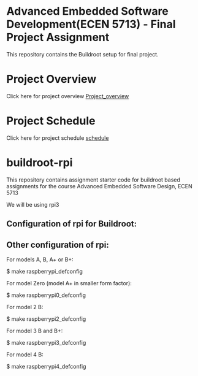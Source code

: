 # Advanced Embedded Software Development(ECEN 5713) - Final Project Assignment
This repository contains the Buildroot setup for final project.
# Project Overview
Click here for project overview [Project_overview](https://github.com/cu-ecen-aeld/final-project-ayswariya088/wiki/Project-Overview)
# Project Schedule 
Click here for project schedule [schedule](https://github.com/users/ayswariya088/projects/2/views/1?groupedBy%5BcolumnId%5D=39090256)

# buildroot-rpi

This repository contains assignment starter code for buildroot based assignments for the course Advanced Embedded Software Design, ECEN 5713

We will be using rpi3

Configuration of rpi  for Buildroot:
----------------------------
Other configuration of rpi:
----------------------------
For models A, B, A+ or B+:

  $ make raspberrypi_defconfig

For model Zero (model A+ in smaller form factor):

  $ make raspberrypi0_defconfig

For model 2 B:

  $ make raspberrypi2_defconfig

For model 3 B and B+:

  $ make raspberrypi3_defconfig

For model 4 B:

  $ make raspberrypi4_defconfig

